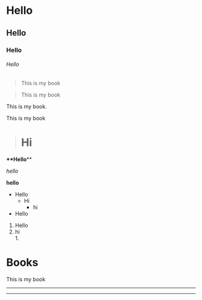 <!-- -> Ctrl -> shirf -> p -->

<!-- Headings -->

# Hello
## Hello
### Hello
###### Hello

<!-- Block of Word / Special Text -->

> This is my book

> This is my book

<!-- Line Breaks -->

This is my book.

This is my book

<!-- Combine two different elements -->

> # Hi


<!-- Bold and Italic -->

__**Hello__**


_hello_

__hello__

<!-- Bullet Points -->

- Hello
  - Hi
    - hi
- Hello


<!-- Number Points -->

1. Hello
2. hi\
   1. 

<!-- Line Breaks or Lines -->
# **Books**
This is my book

---
___